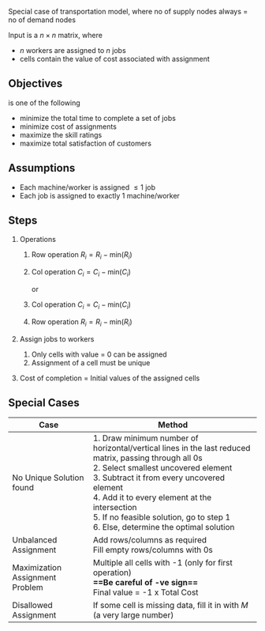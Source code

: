 Special case of transportation model, where no of supply nodes always = no of demand nodes

Input is a $n \times n$ matrix, where

- $n$ workers are assigned to $n$ jobs
- cells contain the value of cost associated with assignment

## Objectives

is one of the following

- minimize the total time to complete a set of jobs
- minimize cost of assignments
- maximize the skill ratings
- maximize total satisfaction of customers

## Assumptions

- Each machine/worker is assigned $\le 1$ job
- Each job is assigned to exactly 1 machine/worker

## Steps

1. Operations

   1. Row operation $R_i = R_i - \text{min} (R_i)$

   2. Col operation $C_i = C_i - \text{min} (C_i)$

      or 

   1. Col operation $C_i = C_i - \text{min} (C_i)$
   2. Row operation $R_i = R_i - \text{min} (R_i)$

2. Assign jobs to workers

   1. Only cells with value = 0 can be assigned
   2. Assignment of a cell must be unique

3. Cost of completion = Initial values of the assigned cells

## Special Cases

| Case                            | Method                                                       |
| ------------------------------- | ------------------------------------------------------------ |
| No Unique Solution found        | 1. Draw minimum number of horizontal/vertical lines in the last reduced matrix, passing through all 0s<br/>2. Select smallest uncovered element<br/>3. Subtract it from every uncovered element<br/>4. Add it to every element at the intersection<br/>5. If no feasible solution, go to step 1<br/>6. Else, determine the optimal solution |
| Unbalanced Assignment           | Add rows/columns as required<br />Fill empty rows/columns with 0s |
| Maximization Assignment Problem | Multiple all cells with -1 (only for first operation)<br />**==Be careful of -ve sign==**<br />Final value = -1 x Total Cost |
| Disallowed Assignment           | If some cell is missing data, fill it in with $M$ (a very large number) |
